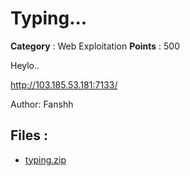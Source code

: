 # Typing...

**Category** : Web Exploitation
**Points** : 500

Heylo..

http://103.185.53.181:7133/

Author: Fanshh


## Files : 
 - [typing.zip](./typing.zip)


